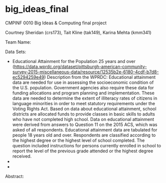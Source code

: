 # big_ideas_final
CMPINF 0010 Big Ideas &amp; Computing final project

Courtney Sheridan (crs173), Tait Kline (tak149), Karina Mehta (kmm341)

Team Name: 

Data Sets:
* Educational Attainment for the Population 25 years and over 
(https://data.wprdc.org/dataset/pittsburgh-american-community-survey-2015-miscellaneous-data/resource/12535b2e-6180-4cdf-b7d8-ec5294259e49)
Description from the WPRDC: Educational attainment data are needed for use in assessing the socioeconomic condition of the U.S. population. Government agencies also require these data for funding allocations and program planning and implementation. These data are needed to determine the extent of illiteracy rates of citizens in language minorities in order to meet statutory requirements under the Voting Rights Act. Based on data about educational attainment, school districts are allocated funds to provide classes in basic skills to adults who have not completed high school. Data on educational attainment were derived from answers to Question 11 on the 2015 ACS, which was asked of all respondents. Educational attainment data are tabulated for people 18 years old and over. Respondents are classified according to the highest degree or the highest level of school completed. The question included instructions for persons currently enrolled in school to report the level of the previous grade attended or the highest degree received.
*
*


Abstract:
